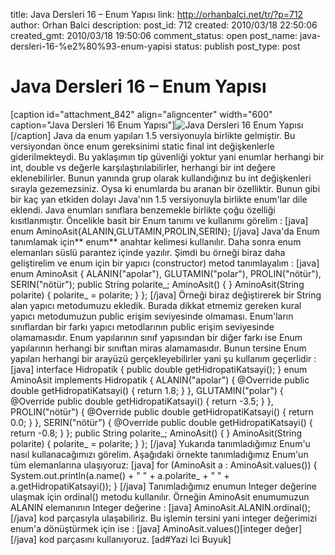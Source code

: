 title: Java Dersleri 16 – Enum Yapısı
link: http://orhanbalci.net/tr/?p=712
author: Orhan Balci
description: 
post_id: 712
created: 2010/03/18 22:50:06
created_gmt: 2010/03/18 19:50:06
comment_status: open
post_name: java-dersleri-16-%e2%80%93-enum-yapisi
status: publish
post_type: post

# Java Dersleri 16 – Enum Yapısı

[caption id="attachment_842" align="aligncenter" width="600" caption="Java Dersleri 16 Enum Yapısı"]![Java Dersleri 16 Enum Yapısı](/wp-content/uploads/java_banner_16.png)[/caption] Java da enum yapıları 1.5 versiyonuyla birlikte gelmiştir. Bu versiyondan önce enum gereksinimi static final int değişkenlerle giderilmekteydi. Bu yaklaşımın tip güvenliği yoktur yani enumlar herhangi bir int, double vs değerle karşılaştırılabilirler, herhangi bir int değere eklenebilirler. Bunun yanında grup olarak kullandığınız bu int değişkenleri sırayla gezemezsiniz. Oysa ki enumlarda bu aranan bir özelliktir. Bunun gibi bir kaç yan etkiden dolayı Java'nın 1.5 versiyonuyla birlikte enum'lar dile eklendi. Java enumları sınıflara benzemekle birlikte çoğu özelliği kısıtlanmıştır. Öncelikle basit bir Enum tanımı ve kullanımı görelim : [java] enum AminoAsit{ALANIN,GLUTAMIN,PROLIN,SERIN}; [/java] Java'da Enum tanımlamak için** enum** anahtar kelimesi kullanılır. Daha sonra enum elemanları süslü parantez içinde yazılır. Şimdi bu örneği biraz daha geliştirelim ve enum için bir yapıcı (constructor) metod tanımlayalım : [java] enum AminoAsit { ALANIN("apolar"), GLUTAMIN("polar"), PROLIN("nötür"), SERIN("nötür"); public String polarite_; AminoAsit() { } AminoAsit(String polarite) { polarite_ = polarite; } }; [/java] Örneği biraz değiştirerek bir String alan yapıcı metodumuzu ekledik. Burada dikkat etmemiz gereken kural yapıcı metodumuzun public erişim seviyesinde olmaması. Enum'ların sınıflardan bir farkı yapıcı metodlarının public erişim seviyesinde olamamasıdır. Enum yapılarının sınıf yapısından bir diğer farkı ise Enum yapılarının herhangi bir sınıftan miras alamamasıdır. Bunun tersine Enum yapıları herhangi bir arayüzü gerçekleyebilirler yani şu kullanım geçerlidir : [java] interface Hidropatik { public double getHidropatiKatsayi(); } enum AminoAsit implements Hidropatik { ALANIN("apolar") { @Override public double getHidropatiKatsayi() { return 1.8; } }, GLUTAMIN("polar") { @Override public double getHidropatiKatsayi() { return -3.5; } }, PROLIN("nötür") { @Override public double getHidropatiKatsayi() { return 0.0; } }, SERIN("nötür") { @Override public double getHidropatiKatsayi() { return -0.8; } }; public String polarite_; AminoAsit() { } AminoAsit(String polarite) { polarite_ = polarite; } }; [/java] Yukarıda tanımladığımız Enum'u nasıl kullanacağımızı görelim. Aşağıdaki örnekte tanımladığımız Enum'un tüm elemanlarına ulaşıyoruz: [java] for (AminoAsit a : AminoAsit.values()) { System.out.println(a.name() + " " \+ a.polarite_ + " " \+ a.getHidropatiKatsayi()); } [/java] Tanımladığımız enumun Integer değerine ulaşmak için ordinal() metodu kullanılır. Örneğin AminoAsit enumumuzun ALANIN elemanının Integer değerine : [java] AminoAsit.ALANIN.ordinal(); [/java] kod parçasıyla ulaşabiliriz. Bu işlemin tersini yani integer değerimizi enum'a dönüştürmek için ise : [java] AminoAsit.values()[integer değer] [/java] kod parçasını kullanıyoruz. [ad#Yazi Ici Buyuk]